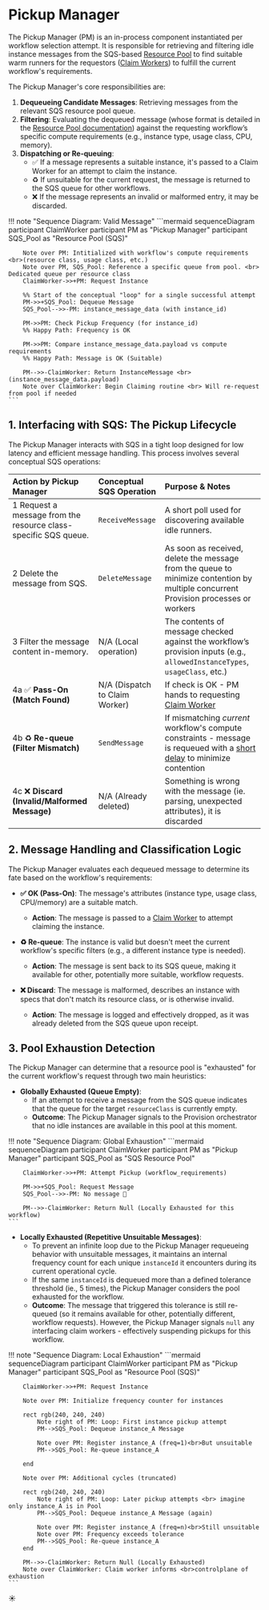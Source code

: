 # Pickup Manager

The Pickup Manager (PM) is an in-process component instantiated per workflow selection attempt. It is responsible for retrieving and filtering idle instance messages from the SQS-based [Resource Pool](../../resource-pool.md) to find suitable warm runners for the requestors ([Claim Workers](./claim-workers.md)) to fulfill the current workflow's requirements.

The Pickup Manager's core responsibilities are:

1. **Dequeueing Candidate Messages**: Retrieving messages from the relevant SQS resource pool queue.
2. **Filtering**: Evaluating the dequeued message (whose format is detailed in the [Resource Pool documentation](../../resource-pool.md)) against the requesting workflow’s specific compute requirements (e.g., instance type, usage class, CPU, memory).
3. **Dispatching or Re-queuing**:
    * ✅ If a message represents a suitable instance, it's passed to a Claim Worker for an attempt to claim the instance.
    * ♻️ If unsuitable for the current request, the message is returned to the SQS queue for other workflows.
    * ❌ If the message represents an invalid or malformed entry, it may be discarded.

!!! note "Sequence Diagram: Valid Message"
    ```mermaid
    sequenceDiagram
        participant ClaimWorker
        participant PM as "Pickup Manager"
        participant SQS_Pool as "Resource Pool (SQS)"

        Note over PM: Intitialized with workflow's compute requirements <br>(resource class, usage class, etc.)
        Note over PM, SQS_Pool: Reference a specific queue from pool. <br> Dedicated queue per resource class
        ClaimWorker->>+PM: Request Instance
        
        %% Start of the conceptual "loop" for a single successful attempt
        PM->>+SQS_Pool: Dequeue Message
        SQS_Pool-->>-PM: instance_message_data (with instance_id)
        
        PM->>PM: Check Pickup Frequency (for instance_id)
        %% Happy Path: Frequency is OK
                
        PM->>PM: Compare instance_message_data.payload vs compute requirements
        %% Happy Path: Message is OK (Suitable)
                    
        PM-->>-ClaimWorker: Return InstanceMessage <br> (instance_message_data.payload)
        Note over ClaimWorker: Begin Claiming routine <br> Will re-request from pool if needed
    ```

## 1. Interfacing with SQS: The Pickup Lifecycle

The Pickup Manager interacts with SQS in a tight loop designed for low latency and efficient message handling. This process involves several conceptual SQS operations:

| Action by Pickup Manager | Conceptual SQS Operation | Purpose & Notes|
| :--| :-| :--|
| 1 Request a message from the resource class-specific SQS queue. | `ReceiveMessage`| A short poll used for discovering available idle runners. |
| 2 Delete the message from SQS. | `DeleteMessage` | As soon as received, delete the message from the queue to minimize contention by multiple concurrent Provision processes or workers |
| 3 Filter the message content in-memory.| N/A (Local operation) | The contents of message checked against the workflow’s provision inputs (e.g., `allowedInstanceTypes`, `usageClass`, etc.) |
| 4a :white_check_mark: **Pass-On (Match Found)**| N/A (Dispatch to Claim Worker) | If check is OK - PM hands to requesting [Claim Worker](./claim-workers.md) |
| 4b :recycle: **Re-queue (Filter Mismatch)** | `SendMessage`| If mismatching *current* workflow's compute constraints - message is requeued with a [short delay](https://docs.aws.amazon.com/AWSSimpleQueueService/latest/SQSDeveloperGuide/sqs-delay-queues.html) to minimize contention |
| 4c :x: **Discard (Invalid/Malformed Message)** | N/A (Already deleted) | Something is wrong with the message (ie. parsing, unexpected attributes), it is discarded |

## 2. Message Handling and Classification Logic

The Pickup Manager evaluates each dequeued message to determine its fate based on the workflow's requirements:

* **✅ OK (Pass-On)**: The message's attributes (instance type, usage class, CPU/memory) are a suitable match.
    * **Action**: The message is passed to a [Claim Worker](./claim-workers.md) to attempt claiming the instance.

* **♻️ Re-queue**: The instance is valid but doesn't meet the current workflow's specific filters (e.g., a different instance type is needed).
    * **Action**: The message is sent back to its SQS queue, making it available for other, potentially more suitable, workflow requests.

* **❌ Discard**: The message is malformed, describes an instance with specs that don't match its resource class, or is otherwise invalid.
    * **Action**: The message is logged and effectively dropped, as it was already deleted from the SQS queue upon receipt.

## 3. Pool Exhaustion Detection

The Pickup Manager can determine that a resource pool is "exhausted" for the current workflow's request through two main heuristics:

* **Globally Exhausted (Queue Empty)**:
    * If an attempt to receive a message from the SQS queue indicates that the queue for the target `resourceClass` is currently empty.
    * **Outcome**: The Pickup Manager signals to the Provision orchestrator that no idle instances are available in this pool at this moment.

!!! note "Sequence Diagram: Global Exhaustion"
    ```mermaid
    sequenceDiagram
        participant ClaimWorker
        participant PM as "Pickup Manager"
        participant SQS_Pool as "SQS Resource Pool"

        ClaimWorker->>+PM: Attempt Pickup (workflow_requirements)
    
        PM->>+SQS_Pool: Request Message
        SQS_Pool-->>-PM: No message 🤷
                    
        PM-->>-ClaimWorker: Return Null (Locally Exhausted for this workflow)
    ```

* **Locally Exhausted (Repetitive Unsuitable Messages)**:
    * To prevent an infinite loop due to the Pickup Manager requeueing behavior with unsuitable messages, it maintains an internal frequency count for each unique `instanceId` it encounters during its current operational cycle.
    * If the same `instanceId` is dequeued more than a defined tolerance threshold (ie., 5 times), the Pickup Manager considers the pool exhausted for the workflow.
    * **Outcome**: The message that triggered this tolerance is still re-queued (so it remains available for other, potentially different, workflow requests). However, the Pickup Manager signals `null` any interfacing claim workers - effectively suspending pickups for this workflow.

!!! note "Sequence Diagram: Local Exhaustion"
    ```mermaid
    sequenceDiagram
        participant ClaimWorker
        participant PM as "Pickup Manager"
        participant SQS_Pool as "Resource Pool (SQS)"

        ClaimWorker->>+PM: Request Instance
        
        Note over PM: Initialize frequency counter for instances

        rect rgb(240, 240, 240)
            Note right of PM: Loop: First instance pickup attempt
            PM-->SQS_Pool: Dequeue instance_A Message
            
            Note over PM: Register instance_A (freq=1)<br>But unsuitable
            PM-->SQS_Pool: Re-queue instance_A
            
        end

        Note over PM: Additional cycles (truncated)

        rect rgb(240, 240, 240)
            Note right of PM: Loop: Later pickup attempts <br> imagine only instance_A is in Pool
            PM-->SQS_Pool: Dequeue instance_A Message (again)
            
            Note over PM: Register instance_A (freq=n)<br>Still unsuitable
            Note over PM: Frequency exceeds tolerance
            PM-->SQS_Pool: Re-queue instance_A
        end

        PM-->>-ClaimWorker: Return Null (Locally Exhausted)
        Note over ClaimWorker: Claim worker informs <br>controlplane of exhaustion
    ```

:sunny:

